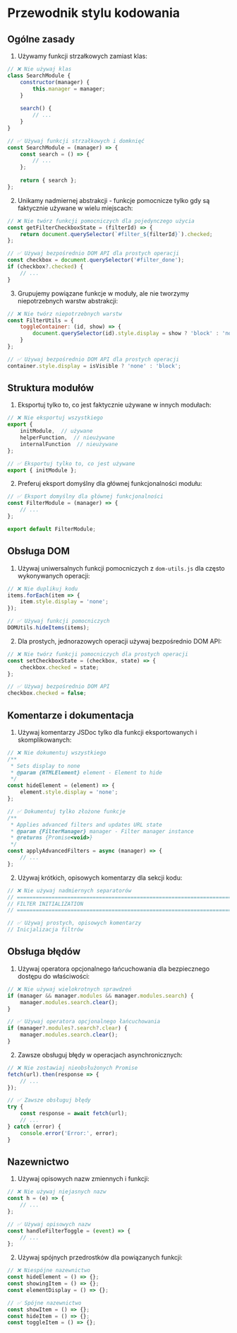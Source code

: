 # Przewodnik stylu kodowania

## Ogólne zasady

1. Używamy funkcji strzałkowych zamiast klas:
```javascript
// ❌ Nie używaj klas
class SearchModule {
    constructor(manager) {
        this.manager = manager;
    }
    
    search() {
        // ...
    }
}

// ✅ Używaj funkcji strzałkowych i domknięć
const SearchModule = (manager) => {
    const search = () => {
        // ...
    };
    
    return { search };
};
```

2. Unikamy nadmiernej abstrakcji - funkcje pomocnicze tylko gdy są faktycznie używane w wielu miejscach:
```javascript
// ❌ Nie twórz funkcji pomocniczych dla pojedynczego użycia
const getFilterCheckboxState = (filterId) => {
    return document.querySelector(`#filter_${filterId}`).checked;
};

// ✅ Używaj bezpośrednio DOM API dla prostych operacji
const checkbox = document.querySelector('#filter_done');
if (checkbox?.checked) {
    // ...
}
```

3. Grupujemy powiązane funkcje w moduły, ale nie tworzymy niepotrzebnych warstw abstrakcji:
```javascript
// ❌ Nie twórz niepotrzebnych warstw
const FilterUtils = {
    toggleContainer: (id, show) => {
        document.querySelector(id).style.display = show ? 'block' : 'none';
    }
};

// ✅ Używaj bezpośrednio DOM API dla prostych operacji
container.style.display = isVisible ? 'none' : 'block';
```

## Struktura modułów

1. Eksportuj tylko to, co jest faktycznie używane w innych modułach:
```javascript
// ❌ Nie eksportuj wszystkiego
export { 
    initModule,  // używane
    helperFunction,  // nieużywane
    internalFunction  // nieużywane
};

// ✅ Eksportuj tylko to, co jest używane
export { initModule };
```

2. Preferuj eksport domyślny dla głównej funkcjonalności modułu:
```javascript
// ✅ Eksport domyślny dla głównej funkcjonalności
const FilterModule = (manager) => {
    // ...
};

export default FilterModule;
```

## Obsługa DOM

1. Używaj uniwersalnych funkcji pomocniczych z `dom-utils.js` dla często wykonywanych operacji:
```javascript
// ❌ Nie duplikuj kodu
items.forEach(item => {
    item.style.display = 'none';
});

// ✅ Używaj funkcji pomocniczych
DOMUtils.hideItems(items);
```

2. Dla prostych, jednorazowych operacji używaj bezpośrednio DOM API:
```javascript
// ❌ Nie twórz funkcji pomocniczych dla prostych operacji
const setCheckboxState = (checkbox, state) => {
    checkbox.checked = state;
};

// ✅ Używaj bezpośrednio DOM API
checkbox.checked = false;
```

## Komentarze i dokumentacja

1. Używaj komentarzy JSDoc tylko dla funkcji eksportowanych i skomplikowanych:
```javascript
// ❌ Nie dokumentuj wszystkiego
/**
 * Sets display to none
 * @param {HTMLElement} element - Element to hide
 */
const hideElement = (element) => {
    element.style.display = 'none';
};

// ✅ Dokumentuj tylko złożone funkcje
/**
 * Applies advanced filters and updates URL state
 * @param {FilterManager} manager - Filter manager instance
 * @returns {Promise<void>}
 */
const applyAdvancedFilters = async (manager) => {
    // ...
};
```

2. Używaj krótkich, opisowych komentarzy dla sekcji kodu:
```javascript
// ❌ Nie używaj nadmiernych separatorów
// =============================================================================
// FILTER INITIALIZATION
// =============================================================================

// ✅ Używaj prostych, opisowych komentarzy
// Inicjalizacja filtrów
```

## Obsługa błędów

1. Używaj operatora opcjonalnego łańcuchowania dla bezpiecznego dostępu do właściwości:
```javascript
// ❌ Nie używaj wielokrotnych sprawdzeń
if (manager && manager.modules && manager.modules.search) {
    manager.modules.search.clear();
}

// ✅ Używaj operatora opcjonalnego łańcuchowania
if (manager?.modules?.search?.clear) {
    manager.modules.search.clear();
}
```

2. Zawsze obsługuj błędy w operacjach asynchronicznych:
```javascript
// ❌ Nie zostawiaj nieobsłużonych Promise
fetch(url).then(response => {
    // ...
});

// ✅ Zawsze obsługuj błędy
try {
    const response = await fetch(url);
    // ...
} catch (error) {
    console.error('Error:', error);
}
```

## Nazewnictwo

1. Używaj opisowych nazw zmiennych i funkcji:
```javascript
// ❌ Nie używaj niejasnych nazw
const h = (e) => {
    // ...
};

// ✅ Używaj opisowych nazw
const handleFilterToggle = (event) => {
    // ...
};
```

2. Używaj spójnych przedrostków dla powiązanych funkcji:
```javascript
// ❌ Niespójne nazewnictwo
const hideElement = () => {};
const showingItem = () => {};
const elementDisplay = () => {};

// ✅ Spójne nazewnictwo
const showItem = () => {};
const hideItem = () => {};
const toggleItem = () => {};
``` 